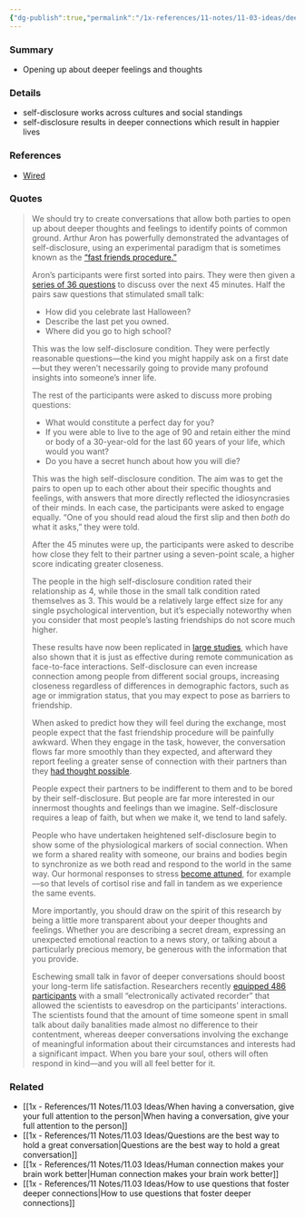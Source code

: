 ```yaml
---
{"dg-publish":true,"permalink":"/1x-references/11-notes/11-03-ideas/deeper-conversations-result-in-a-better-connection/","title":"Deeper conversations result in a better connection","created":"2024-09-21T19:53:47.613+03:00","updated":"2024-09-21T20:12:23.068+03:00"}
---
```



### Summary
- Opening up about deeper feelings and thoughts

### Details
- self-disclosure works across cultures and social standings
- self-disclosure results in deeper connections which result in happier lives

### References
- [Wired](https://www.wired.com/story/the-science-of-having-a-great-conversation-research-social-connection/?category=fascinating_stories&position=4&scheduled_corpus_item_id=73458899-9c01-4b9f-871f-1acc17eecdef&sponsored=0&url=https%3A%2F%2Fwww.wired.com%2Fstory%2Fthe-science-of-having-a-great-conversation-research-social-connection%2F)

### Quotes
> We should try to create conversations that allow both parties to open up about deeper thoughts and feelings to identify points of common ground. Arthur Aron has powerfully demonstrated the advantages of self-disclosure, using an experimental paradigm that is sometimes known as the [“fast friends procedure.”](https://journals.sagepub.com/doi/10.1177/0146167297234003)
> 
> Aron’s participants were first sorted into pairs. They were then given a [series of 36 questions](https://ggia.berkeley.edu/practice/36%5Fquestions%5Ffor%5Fincreasing%5Fcloseness) to discuss over the next 45 minutes. Half the pairs saw questions that stimulated small talk:
> 
> * How did you celebrate last Halloween?
> * Describe the last pet you owned.
> * Where did you go to high school?
> 
> This was the low self-disclosure condition. They were perfectly reasonable questions—the kind you might happily ask on a first date—but they weren’t necessarily going to provide many profound insights into someone’s inner life.
> 
> The rest of the participants were asked to discuss more probing questions:
> 
> * What would constitute a perfect day for you?
> * If you were able to live to the age of 90 and retain either the mind or body of a 30-year-old for the last 60 years of your life, which would you want?
> * Do you have a secret hunch about how you will die?
> 
> This was the high self-disclosure condition. The aim was to get the pairs to open up to each other about their specific thoughts and feelings, with answers that more directly reflected the idiosyncrasies of their minds. In each case, the participants were asked to engage equally. “One of you should read aloud the first slip and then _both_ do what it asks,” they were told.
> 
> After the 45 minutes were up, the participants were asked to describe how close they felt to their partner using a seven-point scale, a higher score indicating greater closeness.
> 
> The people in the high self-disclosure condition rated their relationship as 4, while those in the small talk condition rated themselves as 3\. This would be a relatively large effect size for any single psychological intervention, but it’s especially noteworthy when you consider that most people’s lasting friendships do not score much higher.
> 
> These results have now been replicated in [large studies](https://journals.sagepub.com/doi/abs/10.1177/0265407521996055), which have also shown that it is just as effective during remote communication as face-to-face interactions. Self-disclosure can even increase connection among people from different social groups, increasing closeness regardless of differences in demographic factors, such as age or immigration status, that you may expect to pose as barriers to friendship.
> 
> When asked to predict how they will feel during the exchange, most people expect that the fast friendship procedure will be painfully awkward. When they engage in the task, however, the conversation flows far more smoothly than they expected, and afterward they report feeling a greater sense of connection with their partners than they [had thought possible](https://www.apa.org/pubs/journals/releases/psp-pspa0000281.pdf).
> 
> People expect their partners to be indifferent to them and to be bored by their self-disclosure. But people are far more interested in our innermost thoughts and feelings than we imagine. Self-disclosure requires a leap of faith, but when we make it, we tend to land safely.
> 
> People who have undertaken heightened self-disclosure begin to show some of the physiological markers of social connection. When we form a shared reality with someone, our brains and bodies begin to synchronize as we both read and respond to the world in the same way. Our hormonal responses to stress [become attuned](https://pubmed.ncbi.nlm.nih.gov/34214863/), for example—so that levels of cortisol rise and fall in tandem as we experience the same events.
> 
> More importantly, you should draw on the spirit of this research by being a little more transparent about your deeper thoughts and feelings. Whether you are describing a secret dream, expressing an unexpected emotional reaction to a news story, or talking about a particularly precious memory, be generous with the information that you provide.
> 
> Eschewing small talk in favor of deeper conversations should boost your long-term life satisfaction. Researchers recently [equipped 486 participants](https://www.ncbi.nlm.nih.gov/pmc/articles/PMC6139582/) with a small “electronically activated recorder” that allowed the scientists to eavesdrop on the participants’ interactions. The scientists found that the amount of time someone spent in small talk about daily banalities made almost no difference to their contentment, whereas deeper conversations involving the exchange of meaningful information about their circumstances and interests had a significant impact. When you bare your soul, others will often respond in kind—and you will all feel better for it.

### Related
- [[1x - References/11 Notes/11.03 Ideas/When having a conversation, give your full attention to the person\|When having a conversation, give your full attention to the person]]
- [[1x - References/11 Notes/11.03 Ideas/Questions are the best way to hold a great conversation\|Questions are the best way to hold a great conversation]]
- [[1x - References/11 Notes/11.03 Ideas/Human connection makes your brain work better\|Human connection makes your brain work better]]
- [[1x - References/11 Notes/11.03 Ideas/How to use questions that foster deeper connections\|How to use questions that foster deeper connections]]